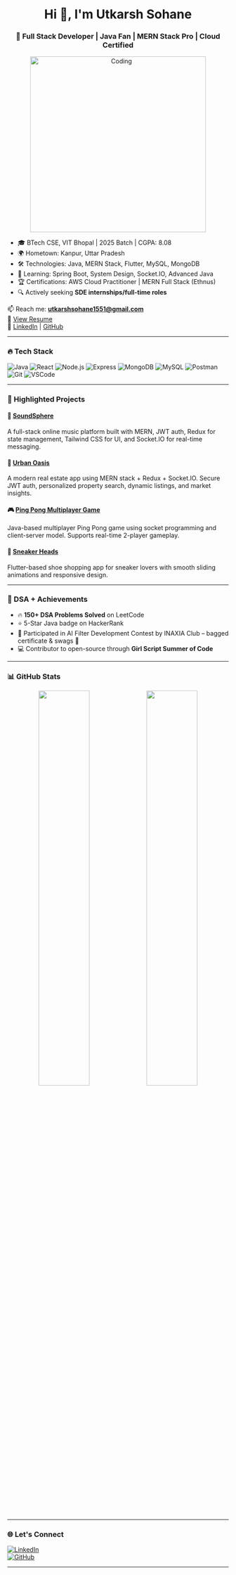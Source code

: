 <h1 align="center">Hi 👋, I'm Utkarsh Sohane</h1>
<h3 align="center">🚀 Full Stack Developer | Java Fan | MERN Stack Pro | Cloud Certified</h3>

<p align="center">
  <img src="https://media.giphy.com/media/qgQUggAC3Pfv687qPC/giphy.gif" alt="Coding" width="400"/>
</p>

- 🎓 BTech CSE, VIT Bhopal | 2025 Batch | CGPA: 8.08  
- 🌍 Hometown: Kanpur, Uttar Pradesh  
- 🛠️ Technologies: Java, MERN Stack, Flutter, MySQL, MongoDB  
- 🧠 Learning: Spring Boot, System Design, Socket.IO, Advanced Java  
- 🏆 Certifications: AWS Cloud Practitioner | MERN Full Stack (Ethnus)  
- 🔍 Actively seeking **SDE internships/full-time roles**

📫 Reach me: **utkarshsohane1551@gmail.com**  
📄 [View Resume](https://utkarshsohane.github.io/resume.pdf)  
🔗 [LinkedIn](https://www.linkedin.com/in/utkarsh-sohane-05326b21b/) | [GitHub](https://github.com/utkarsh-sohane)

---

### 🔥 Tech Stack

![Java](https://img.shields.io/badge/Java-ED8B00?style=for-the-badge&logo=openjdk&logoColor=white)
![React](https://img.shields.io/badge/React-61DAFB?style=for-the-badge&logo=react&logoColor=black)
![Node.js](https://img.shields.io/badge/Node.js-339933?style=for-the-badge&logo=node.js&logoColor=white)
![Express](https://img.shields.io/badge/Express.js-000000?style=for-the-badge&logo=express&logoColor=white)
![MongoDB](https://img.shields.io/badge/MongoDB-4EA94B?style=for-the-badge&logo=mongodb&logoColor=white)
![MySQL](https://img.shields.io/badge/MySQL-005C84?style=for-the-badge&logo=mysql&logoColor=white)
![Postman](https://img.shields.io/badge/Postman-FF6C37?style=for-the-badge&logo=postman&logoColor=white)
![Git](https://img.shields.io/badge/Git-F05032?style=for-the-badge&logo=git&logoColor=white)
![VSCode](https://img.shields.io/badge/VS%20Code-007ACC?style=for-the-badge&logo=visual-studio-code&logoColor=white)

---

### 🚀 Highlighted Projects

#### 🎵 [SoundSphere](https://github.com/utkarsh-sohane/SoundSphere)
A full-stack online music platform built with MERN, JWT auth, Redux for state management, Tailwind CSS for UI, and Socket.IO for real-time messaging.

#### 🏡 [Urban Oasis](https://github.com/utkarsh-sohane/UrbanOasis)
A modern real estate app using MERN stack + Redux + Socket.IO. Secure JWT auth, personalized property search, dynamic listings, and market insights.

#### 🎮 [Ping Pong Multiplayer Game](https://github.com/utkarsh-sohane/PingPongMultiplayer)
Java-based multiplayer Ping Pong game using socket programming and client-server model. Supports real-time 2-player gameplay.

#### 👟 [Sneaker Heads](https://github.com/utkarsh-sohane/SneakerHeadsApp)
Flutter-based shoe shopping app for sneaker lovers with smooth sliding animations and responsive design.

---

### 🧠 DSA + Achievements

- 🔥 **150+ DSA Problems Solved** on LeetCode  
- ⭐ 5-Star Java badge on HackerRank  
- 🧠 Participated in AI Filter Development Contest by INAXIA Club – bagged certificate & swags 🎁  
- 💻 Contributor to open-source through **Girl Script Summer of Code**

---

### 📊 GitHub Stats

<p align="center">
  <img src="https://github-readme-stats.vercel.app/api?username=utkarsh-sohane&show_icons=true&theme=tokyonight&hide_border=true" width="48%" />
  <img src="https://github-readme-stats.vercel.app/api/top-langs/?username=utkarsh-sohane&layout=compact&theme=tokyonight&hide_border=true" width="48%" />
</p>

---

### 🌐 Let's Connect

[![LinkedIn](https://img.shields.io/badge/LinkedIn-blue?style=for-the-badge&logo=linkedin)](https://linkedin.com/in/utkarsh-sohane-05326b21b)  
[![GitHub](https://img.shields.io/badge/GitHub-171515?style=for-the-badge&logo=github&logoColor=white)](https://github.com/utkarsh-sohane)

---
